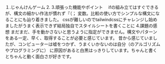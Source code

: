 １.じゃんけんゲーム
2.
3.頑張った機能やポイント
　ifの組み立てはすぐできるが、構文の細かい作法が慣れず『（；
変数。比較の使い方でシンプルな構文になることにも辿り着きました。
cssが難しいのでtailwindcssにチャレンジし始めましたがうまく表示できず結局独自でスタイルシートを書くことに
4.課題の感想
まだまだ、手を動かさないと思うように指定ができません。構文やパターンをある一定、早く、取得することが必要と感じています。
昔から感じていましたが、コンピューターは嘘をつかず、うまくいかないのは自分（のアルゴリズムやプログラミングに）
に原因があると白黒はっきりしています。ちゃんと書くとちゃんと動く面白さが好きです。
